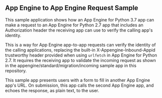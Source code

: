 ## App Engine to App Engine Request Sample

This sample application shows how an App Engine for Python 3.7 app can make
a request to an App Engine for Python 2.7 app that includes an Authorization
header the receiving app can use to verify the calling app's identity.

This is a way for App Engine app-to-app requests can verify the identity of
the calling applications, replacing the built-in X-Appengine-Inbound-Appid
trustworthy header provided when using `urlfetch` in App Engine for
Python 2.7. It requires the receiving app to validate the incoming request
as shown in the appengine/standard/migration/incoming sample app in this
repository.

This sample app presents users with a form to fill in another App Engine
app's URL. On submission, this app calls the second App Engine app, and
echoes the response, as plain text, to the user.
